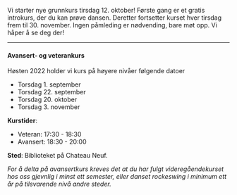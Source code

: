 
Vi starter nye grunnkurs tirsdag 12. oktober! Første gang er et gratis introkurs, der du kan prøve dansen. Deretter fortsetter kurset hver tirsdag frem til 30. november. Ingen påmleding er nødvending, bare møt opp. Vi håper å se deg der!




----------

#### Avansert- og veterankurs

Høsten 2022 holder vi kurs på høyere nivåer følgende datoer

* Torsdag 1. september
* Torsdag 22. september
* Torsdag 20. oktober
* Torsdag 3. november

**Kurstider**:

* Veteran: 17:30 - 18:30
* Avansert: 18:30 - 20:00

**Sted**: Biblioteket på Chateau Neuf.

*For å delta på avansertkurs kreves det at du har fulgt videregåendekurset hos oss gjevnlig i minst ett semester, eller danset rockeswing i minimum ett år på tilsvarende nivå andre steder.*
